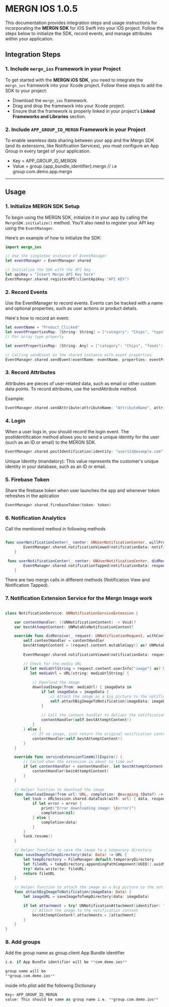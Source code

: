 # MERGN IOS 1.0.5

This documentation provides integration steps and usage instructions for incorporating the **MERGN SDK** for iOS Swift into your iOS project. Follow the steps below to initialize the SDK, record events, and manage attributes within your application.

## Integration Steps

### 1. Include `mergn_ios` Framework in your Project

To get started with the **MERGN iOS SDK**, you need to integrate the `mergn_ios` framework into your Xcode project. Follow these steps to add the SDK to your project:

- Download the `mergn_ios` framework.
- Drag and drop the framework into your Xcode project.
- Ensure that the framework is properly linked in your project's **Linked Frameworks and Libraries** section.


### 2. Include `APP_GROUP_ID_MERGN` Framework in your Project

To enable seamless data sharing between your app and the Mergn SDK (and its extensions, like Notification Services), you must configure an App Group in every target of your application.

- Key = APP_GROUP_ID_MERGN
- Value = group.{app_bundle_identifier}.mergn // i.e group.com.demo.app.mergn

---

## Usage

### 1. Initialize MERGN SDK Setup

To begin using the MERGN SDK, initialize it in your app by calling the `MergnSDK.initialize()` method. You’ll also need to register your API key using the `EventManager`.

Here’s an example of how to initialize the SDK:

```swift
import mergn_ios

// Use the singleton instance of EventManager
let eventManager = EventManager.shared

// Initialize the SDK with the API key
let apiKey = "Insert Mergn API Key here"
EventManager.shared.registerAPI(clientApiKey:"API KEY")
```
### 2. Record Events


Use the EventManager to record events. Events can be tracked with a name and optional properties, such as user actions or product details.

Here's how to record an event:

```swift
let eventName = "Product_Clicked"
let eventPropertiesMap: [String: String] = ["category": "Chips", "type": "Snacks"] //Send single value of property
// For array type property

let eventPropertiesMap: [String: Any] = ["category": "Chips", "foods": ["Fast Food","Sea Food"]] //Send multiple value of property

// Calling sendEvent on the shared instance with event properties
EventManager.shared.sendEvent(eventName: eventName, properties: eventPropertiesMap)
```

### 3. Record Attributes
Attributes are pieces of user-related data, such as email or other custom data points. To record attributes, use the sendAttribute method.

Example:
```swift
EventManager.shared.sendAttribute(attributeName: "AttributeName", attributeValue: "AttributeValue")
```

### 4. Login
When a user logs in, you should record the login event. The postIdentification method allows you to send a unique identity for the user (such as an ID or email) to the MERGN SDK.

```swift
EventManager.shared.postIdentification(identity: "user123@example.com")
```
Unique Identity (mandatory): This value represents the customer's unique identity in your database, such as an ID or email.

### 5. Firebase Token
Share the firebase token when user launches the app and whenever token refreshes in the aplication

```swift
EventManager.shared.firebaseToken(token: token)
```

### 6. Notification Analytics
Call the mentioned method in following methods

```swift

func userNotificationCenter(_ center: UNUserNotificationCenter, willPresent notification: UNNotification, withCompletionHandler completionHandler: @escaping (UNNotificationPresentationOptions) -> Void) {
        EventManager.shared.notificationViewed(notificationData: notification.request) // Mergn Call
    }

 func userNotificationCenter(_ center: UNUserNotificationCenter, didReceive response: UNNotificationResponse, withCompletionHandler completionHandler: @escaping () -> Void) {
        EventManager.shared.notificationTapped(notificationData: response.notification.request) // Mergn Call
    }

```

There are two mergn calls in different methods (Notification View and Notification Tapped).

### 7. Notification Extension Service for the Mergn Image work

```swift

class NotificationService: UNNotificationServiceExtension {

    var contentHandler: ((UNNotificationContent) -> Void)?
    var bestAttemptContent: UNMutableNotificationContent?

    override func didReceive(_ request: UNNotificationRequest, withContentHandler contentHandler: @escaping (UNNotificationContent) -> Void) {
        self.contentHandler = contentHandler
        bestAttemptContent = (request.content.mutableCopy() as? UNMutableNotificationContent)
        
        EventManager.shared.notificationViewed(notificationData: request)

        // Check for the media URL
        if let mediaUrlString = request.content.userInfo["image"] as? String,
           let mediaUrl = URL(string: mediaUrlString) {
            
            // Download the image
            downloadImage(from: mediaUrl) { imageData in
                if let imageData = imageData {
                    // Attach the image as a big picture to the notification
                    self.attachBigImageToNotification(imageData: imageData)
                }
                
                // Call the content handler to deliver the notification
                contentHandler(self.bestAttemptContent!)
            }
        } else {
            // If no image, just return the original notification content
            contentHandler(self.bestAttemptContent!)
        }
    }

    override func serviceExtensionTimeWillExpire() {
        // Called when the extension is about to time out
        if let contentHandler = contentHandler, let bestAttemptContent = bestAttemptContent {
            contentHandler(bestAttemptContent)
        }
    }

    // Helper function to download the image
    func downloadImage(from url: URL, completion: @escaping (Data?) -> Void) {
        let task = URLSession.shared.dataTask(with: url) { data, response, error in
            if let error = error {
                print("Error downloading image: \(error)")
                completion(nil)
            } else {
                completion(data)
            }
        }
        task.resume()
    }

    // Helper function to save the image to a temporary directory
    func saveImageToTempDirectory(data: Data) -> URL {
        let tempDirectory = FileManager.default.temporaryDirectory
        let fileURL = tempDirectory.appendingPathComponent(UUID().uuidString + ".jpg")
        try? data.write(to: fileURL)
        return fileURL
    }

    // Helper function to attach the image as a big picture to the notification
    func attachBigImageToNotification(imageData: Data) {
        let imageURL = saveImageToTempDirectory(data: imageData)

        if let attachment = try? UNNotificationAttachment(identifier: "image", url: imageURL, options: nil) {
            // Attach the image to the notification content
            bestAttemptContent?.attachments = [attachment]
        }
    }
}

```

### 8. Add groups

Add the group name as 
group.client App Bundle identifier
```swift
i.e. if App Bundle identifier will be **com.demo.ios**
```

```swift
group name will be 
**group.com.demo.ios**
```

inside info.plist
add the following Dictionary

```swift
Key= APP_GROUP_ID_MERGN
value: This should be same as group name i.e. **group.com.demo.ios**
```







